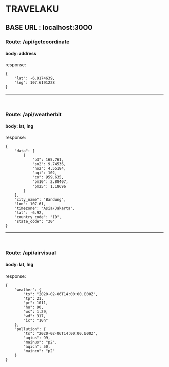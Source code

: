 # TRAVELAKU #
## BASE URL : localhost:3000 ##

### Route: /api/getcoordinate ###
#### body: address ####

response:
```
{
    "lat": -6.9174639,
    "lng": 107.6191228
}
```
---
<br>

### Route: /api/weatherbit ###
#### body: lat, lng ####

response:
```
{
    "data": [
        {
            "o3": 165.761,
            "so2": 9.74536,
            "no2": 4.55184,
            "aqi": 102,
            "co": 959.635,
            "pm10": 2.88407,
            "pm25": 1.18696
        }
    ],
    "city_name": "Bandung",
    "lon": 107.61,
    "timezone": "Asia/Jakarta",
    "lat": -6.92,
    "country_code": "ID",
    "state_code": "30"
}
```
---
<br>

### Route: /api/airvisual ###
#### body: lat, lng ####

response:
```
{
    "weather": {
        "ts": "2020-02-06T14:00:00.000Z",
        "tp": 21,
        "pr": 1011,
        "hu": 90,
        "ws": 1.29,
        "wd": 317,
        "ic": "10n"
    },
    "pollution": {
        "ts": "2020-02-06T14:00:00.000Z",
        "aqius": 99,
        "mainus": "p2",
        "aqicn": 50,
        "maincn": "p2"
    }
}
```